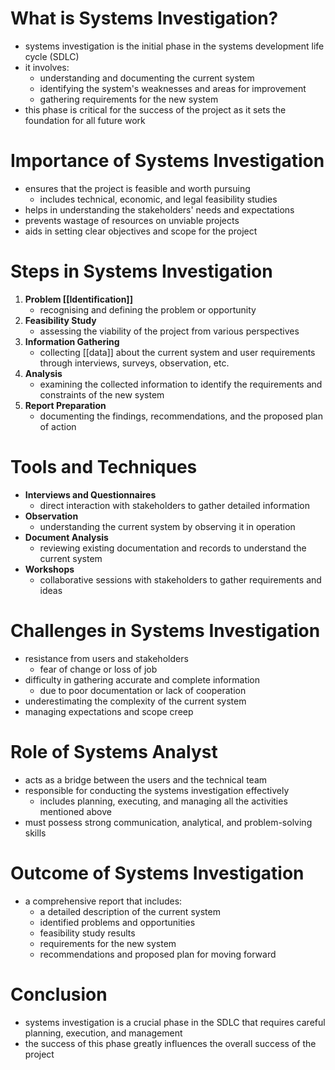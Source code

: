 # What is Systems Investigation?
- systems investigation is the initial phase in the systems development life cycle (SDLC)
- it involves:
	- understanding and documenting the current system
	- identifying the system's weaknesses and areas for improvement
	- gathering requirements for the new system
- this phase is critical for the success of the project as it sets the foundation for all future work

# Importance of Systems Investigation
- ensures that the project is feasible and worth pursuing
	- includes technical, economic, and legal feasibility studies
- helps in understanding the stakeholders' needs and expectations
- prevents wastage of resources on unviable projects
- aids in setting clear objectives and scope for the project

# Steps in Systems Investigation
1. **Problem [[Identification]]**
	- recognising and defining the problem or opportunity
2. **Feasibility Study**
	- assessing the viability of the project from various perspectives
3. **Information Gathering**
	- collecting [[data]] about the current system and user requirements through interviews, surveys, observation, etc.
4. **Analysis**
	- examining the collected information to identify the requirements and constraints of the new system
5. **Report Preparation**
	- documenting the findings, recommendations, and the proposed plan of action

# Tools and Techniques
- **Interviews and Questionnaires**
	- direct interaction with stakeholders to gather detailed information
- **Observation**
	- understanding the current system by observing it in operation
- **Document Analysis**
	- reviewing existing documentation and records to understand the current system
- **Workshops**
	- collaborative sessions with stakeholders to gather requirements and ideas

# Challenges in Systems Investigation
- resistance from users and stakeholders
	- fear of change or loss of job
- difficulty in gathering accurate and complete information
	- due to poor documentation or lack of cooperation
- underestimating the complexity of the current system
- managing expectations and scope creep

# Role of Systems Analyst
- acts as a bridge between the users and the technical team
- responsible for conducting the systems investigation effectively
	- includes planning, executing, and managing all the activities mentioned above
- must possess strong communication, analytical, and problem-solving skills

# Outcome of Systems Investigation
- a comprehensive report that includes:
	- a detailed description of the current system
	- identified problems and opportunities
	- feasibility study results
	- requirements for the new system
	- recommendations and proposed plan for moving forward

# Conclusion
- systems investigation is a crucial phase in the SDLC that requires careful planning, execution, and management
- the success of this phase greatly influences the overall success of the project